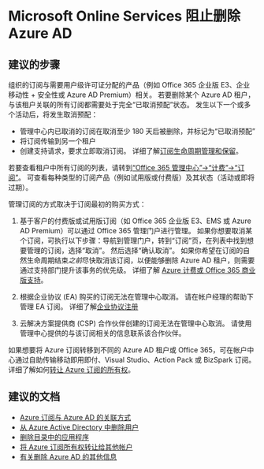 <properties 
    pageTitle="I have Microsoft Online Services blocking deletion of my Azure AD"
    description="Microsoft Online Services 阻止删除 Azure AD"
    service="microsoft.aad"
    resource="Microsoft_AAD_IAM"
    authors="piotrci"
    displayOrder="1870"
    supportTopicIds="32565594"
    selfHelpType="resource"
    resourceTags="directory_delete"
    productPesIds="14785" 
    cloudEnvironments="public"
 />


# <a name="i-have-microsoft-online-services-blocking-deletion-of-my-azure-ad"></a>Microsoft Online Services 阻止删除 Azure AD

## <a name="recommended-steps"></a>**建议的步骤**

组织的订阅与需要用户级许可证分配的产品（例如 Office 365 企业版 E3、企业移动性 + 安全性或 Azure AD Premium）相关。 若要删除某个 Azure AD 租户，与该租户关联的所有订阅都需要处于完全“已取消预配”状态。 发生以下一个或多个活动后，将发生取消预配：

* 管理中心内已取消的订阅在取消至少 180 天后被删除，并标记为“已取消预配”
* 将订阅传输到另一个租户
* 创建支持请求，要求立即取消订阅。 详细了解[订阅生命周期管理和保留](https://support.office.com/article/What-happens-to-my-data-and-access-when-my-Office-365-for-business-subscription-ends-4436582f-211a-45ec-b72e-33647f97d8a3)。

若要查看租户中所有订阅的列表，请转到[“Office 365 管理中心”-&gt;“计费”-&gt;“订阅”](https://portal.office.com/adminportal/home#/subscriptions)。 可查看每种类型的订阅产品（例如试用版或付费版）及其状态（活动或即将过期）。

管理订阅的方式取决于订阅最初的购买方式：

1.  基于客户的付费版或试用版订阅（如 Office 365 企业版 E3、EMS 或 Azure AD Premium）可以通过 Office 365 管理门户进行管理。 如果你想要取消某个订阅，可执行以下步骤：导航到管理门户，转到“订阅”页，在列表中找到想要管理的订阅，选择“取消”。 然后选择“确认取消”。 如果你希望在订阅的自然生命周期结束*之前*尽快取消该订阅，以便能够删除 Azure AD 租户，则需要通过支持部门提升该事务的优先级。 详细了解 [Azure 计费或 Office 365 商业版支持](https://support.office.com/article/Contact-Office-365-for-business-support-Admin-Help-32a17ca7-6fa0-4870-8a8d-e25ba4ccfd4b)。

2.  根据企业协议 (EA) 购买的订阅无法在管理中心取消。 请在帐户经理的帮助下管理 EA 订阅。 详细了解[企业协议注册](https://docs.microsoft.com/azure/billing/billing-how-to-switch-azure-offer#can-i-migrate-from-pay-as-you-go-to-cloud-solution-provider)

3.  云解决方案提供商 (CSP) 合作伙伴创建的订阅无法在管理中心取消。 请使用管理中心提供的与该订阅相关的信息联系该合作伙伴。

如果想要将 Azure 订阅转移到不同的 Azure AD 租户或 Office 365，可在帐户中心通过自助传输移动即用即付、Visual Studio、Action Pack 或 BizSpark 订阅。 详细了解如何[转让 Azure 订阅的所有权](https://docs.microsoft.com/azure/billing/billing-subscription-transfer)。

## <a name="recommended-documents"></a>**建议的文档**

* [Azure 订阅与 Azure AD 的关联方式](https://docs.microsoft.com/azure/active-directory/active-directory-how-subscriptions-associated-directory) 
* [从 Azure Active Directory 中删除用户](https://docs.microsoft.com/azure/active-directory/active-directory-users-delete-user-azure-portal)
* [删除目录中的应用程序](https://docs.microsoft.com/azure/active-directory/develop/active-directory-integrating-applications#removing-an-application) 
* [将 Azure 订阅所有权转让给其他帐户](https://docs.microsoft.com/azure/billing/billing-subscription-transfer)
* [有关删除 Azure AD 的其他信息](https://docs.microsoft.com/azure/active-directory/active-directory-administer#how-can-i-delete-an-azure-ad-directory) 
